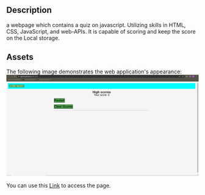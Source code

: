 # <web-quiz>

## Description

a webpage which contains a quiz on javascript. Utilizing skills in HTML, CSS, JavaScript, and web-APIs. It is capable of scoring and keep the score on the Local storage. 


## Assets 

The following image demonstrates the web application's appearance: 
![Readable label](./assets/images/Capture.PNG)

You can use this [Link](https://jgerona.github.io/web-quiz/) to access the page.